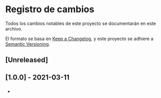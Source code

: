 # Registro de cambios

Todos los cambios notables de este proyecto se documentarán en este archivo.

El formato se basa en [Keep a Changelog](https://keepachangelog.com/en/1.0.0/), y este proyecto se adhiere a [Semantic Versioning](https://semver.org/spec/v2.0.0.html).

## [Unreleased]

## [1.0.0] - 2021-03-11
### 
- 
